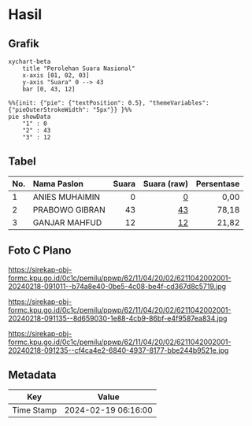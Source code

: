 # Hasil

## Grafik

```mermaid
xychart-beta
    title "Perolehan Suara Nasional"
    x-axis [01, 02, 03]
    y-axis "Suara" 0 --> 43
    bar [0, 43, 12]
```

```mermaid
%%{init: {"pie": {"textPosition": 0.5}, "themeVariables": {"pieOuterStrokeWidth": "5px"}} }%%
pie showData
    "1" : 0
    "2" : 43
    "3" : 12
```

## Tabel

| No. | Nama Paslon    | Suara | Suara (raw) | Persentase |
|:--- |:-------------- | -----:| -----------:| ----------:|
| 1   | ANIES MUHAIMIN | 0     | [0][p-1]    | 0,00       |
| 2   | PRABOWO GIBRAN | 43    | [43][p-2]   | 78,18      |
| 3   | GANJAR MAHFUD  | 12    | [12][p-3]   | 21,82      |


[p-1]: https://github.com/gigit-pemilu/pemilu-2024/blob/main/pilpres/hitung-suara/sub/62-kalimantan-tengah/sub/11-pulang-pisau/sub/04-banama-tingang/sub/2002-manen-kaleka/sub/001-tps/sub/paslon-1.txt
[p-2]: https://github.com/gigit-pemilu/pemilu-2024/blob/main/pilpres/hitung-suara/sub/62-kalimantan-tengah/sub/11-pulang-pisau/sub/04-banama-tingang/sub/2002-manen-kaleka/sub/001-tps/sub/paslon-2.txt
[p-3]: https://github.com/gigit-pemilu/pemilu-2024/blob/main/pilpres/hitung-suara/sub/62-kalimantan-tengah/sub/11-pulang-pisau/sub/04-banama-tingang/sub/2002-manen-kaleka/sub/001-tps/sub/paslon-3.txt

## Foto C Plano

https://sirekap-obj-formc.kpu.go.id/0c1c/pemilu/ppwp/62/11/04/20/02/6211042002001-20240218-091011--b74a8e40-0be5-4c08-be4f-cd367d8c5719.jpg

https://sirekap-obj-formc.kpu.go.id/0c1c/pemilu/ppwp/62/11/04/20/02/6211042002001-20240218-091135--8d659030-1e88-4cb9-86bf-e4f9587ea834.jpg

https://sirekap-obj-formc.kpu.go.id/0c1c/pemilu/ppwp/62/11/04/20/02/6211042002001-20240218-091235--cf4ca4e2-6840-4937-8177-bbe244b9521e.jpg


## Metadata

| Key        | Value               |
| ---------- | ------------------- |
| Time Stamp | 2024-02-19 06:16:00 |



